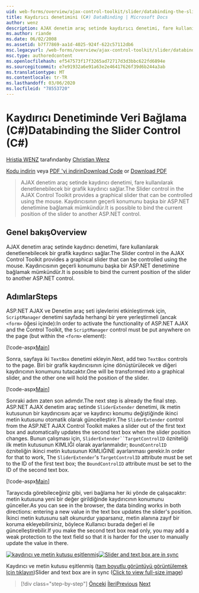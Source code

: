 ```yaml
---
uid: web-forms/overview/ajax-control-toolkit/slider/databinding-the-slider-control-cs
title: Kaydırıcı denetimini (C#) DataBinding | Microsoft Docs
author: wenz
description: AJAX denetim araç setinde kaydırıcı denetimi, fare kullanılarak denetlenebilecek bir grafik kaydırıcı sağlar. Geçerli pozitif durumlar bağlamak mümkündür...
ms.author: riande
ms.date: 06/02/2008
ms.assetid: b7f77869-aa1d-4025-924f-622c57112db6
msc.legacyurl: /web-forms/overview/ajax-control-toolkit/slider/databinding-the-slider-control-cs
msc.type: authoredcontent
ms.openlocfilehash: ef547573f17f3265ad72717d3d3bbc622fd6894e
ms.sourcegitcommit: e7e91932a6e91a63e2e46417626f39d6b244a3ab
ms.translationtype: MT
ms.contentlocale: tr-TR
ms.lasthandoff: 03/06/2020
ms.locfileid: "78553720"
---
```

# <a name="databinding-the-slider-control-c"></a><span data-ttu-id="553a7-104">Kaydırıcı Denetiminde Veri Bağlama (C#)</span><span class="sxs-lookup"><span data-stu-id="553a7-104">Databinding the Slider Control (C#)</span></span>

<span data-ttu-id="553a7-105">[Hristia WENZ](https://github.com/wenz) tarafından</span><span class="sxs-lookup"><span data-stu-id="553a7-105">by [Christian Wenz](https://github.com/wenz)</span></span>

<span data-ttu-id="553a7-106">[Kodu indirin](https://download.microsoft.com/download/9/3/f/93f8daea-bebd-4821-833b-95205389c7d0/Slider0.cs.zip) veya [PDF 'yi indirin](https://download.microsoft.com/download/2/d/c/2dc10e34-6983-41d4-9c08-f78f5387d32b/slider0CS.pdf)</span><span class="sxs-lookup"><span data-stu-id="553a7-106">[Download Code](https://download.microsoft.com/download/9/3/f/93f8daea-bebd-4821-833b-95205389c7d0/Slider0.cs.zip) or [Download PDF](https://download.microsoft.com/download/2/d/c/2dc10e34-6983-41d4-9c08-f78f5387d32b/slider0CS.pdf)</span></span>

> <span data-ttu-id="553a7-107">AJAX denetim araç setinde kaydırıcı denetimi, fare kullanılarak denetlenebilecek bir grafik kaydırıcı sağlar.</span><span class="sxs-lookup"><span data-stu-id="553a7-107">The Slider control in the AJAX Control Toolkit provides a graphical slider that can be controlled using the mouse.</span></span> <span data-ttu-id="553a7-108">Kaydırıcısının geçerli konumunu başka bir ASP.NET denetimine bağlamak mümkündür.</span><span class="sxs-lookup"><span data-stu-id="553a7-108">It is possible to bind the current position of the slider to another ASP.NET control.</span></span>

## <a name="overview"></a><span data-ttu-id="553a7-109">Genel bakış</span><span class="sxs-lookup"><span data-stu-id="553a7-109">Overview</span></span>

<span data-ttu-id="553a7-110">AJAX denetim araç setinde kaydırıcı denetimi, fare kullanılarak denetlenebilecek bir grafik kaydırıcı sağlar.</span><span class="sxs-lookup"><span data-stu-id="553a7-110">The Slider control in the AJAX Control Toolkit provides a graphical slider that can be controlled using the mouse.</span></span> <span data-ttu-id="553a7-111">Kaydırıcısının geçerli konumunu başka bir ASP.NET denetimine bağlamak mümkündür.</span><span class="sxs-lookup"><span data-stu-id="553a7-111">It is possible to bind the current position of the slider to another ASP.NET control.</span></span>

## <a name="steps"></a><span data-ttu-id="553a7-112">Adımlar</span><span class="sxs-lookup"><span data-stu-id="553a7-112">Steps</span></span>

<span data-ttu-id="553a7-113">ASP.NET AJAX ve Denetim araç seti işlevlerini etkinleştirmek için, `ScriptManager` denetimi sayfada herhangi bir yere yerleştirmeli (ancak `<form>` öğesi içinde):</span><span class="sxs-lookup"><span data-stu-id="553a7-113">In order to activate the functionality of ASP.NET AJAX and the Control Toolkit, the `ScriptManager` control must be put anywhere on the page (but within the `<form>` element):</span></span>

[!code-aspx[Main](databinding-the-slider-control-cs/samples/sample1.aspx)]

<span data-ttu-id="553a7-114">Sonra, sayfaya iki `TextBox` denetimi ekleyin.</span><span class="sxs-lookup"><span data-stu-id="553a7-114">Next, add two `TextBox` controls to the page.</span></span> <span data-ttu-id="553a7-115">Biri bir grafik kaydırıcısının içine dönüştürülecek ve diğeri kaydırıcının konumunu tutacaktır.</span><span class="sxs-lookup"><span data-stu-id="553a7-115">One will be transformed into a graphical slider, and the other one will hold the position of the slider.</span></span>

[!code-aspx[Main](databinding-the-slider-control-cs/samples/sample2.aspx)]

<span data-ttu-id="553a7-116">Sonraki adım zaten son adımdır.</span><span class="sxs-lookup"><span data-stu-id="553a7-116">The next step is already the final step.</span></span> <span data-ttu-id="553a7-117">ASP.NET AJAX denetim araç setinde `SliderExtender` denetimi, ilk metin kutusunun bir kaydırıcısını açar ve kaydırıcı konumu değiştiğinde ikinci metin kutusunu otomatik olarak güncelleştirir.</span><span class="sxs-lookup"><span data-stu-id="553a7-117">The `SliderExtender` control from the ASP.NET AJAX Control Toolkit makes a slider out of the first text box and automatically updates the second text box when the slider position changes.</span></span> <span data-ttu-id="553a7-118">Bunun çalışması için, `SliderExtender``TargetControlID` özniteliği ilk metin kutusunun KIMLIĞI olarak ayarlanmalıdır; `BoundControlID` özniteliğin ikinci metin kutusunun KIMLIĞINE ayarlanması gerekir.</span><span class="sxs-lookup"><span data-stu-id="553a7-118">In order for that to work, The `SliderExtender`'s `TargetControlID` attribute must be set to the ID of the first text box; the `BoundControlID` attribute must be set to the ID of the second text box.</span></span>

[!code-aspx[Main](databinding-the-slider-control-cs/samples/sample3.aspx)]

<span data-ttu-id="553a7-119">Tarayıcıda görebileceğiniz gibi, veri bağlama her iki yönde de çalışacaktır: metin kutusuna yeni bir değer girildiğinde kaydırıcının konumunu günceller.</span><span class="sxs-lookup"><span data-stu-id="553a7-119">As you can see in the browser, the data binding works in both directions: entering a new value in the text box updates the slider's position.</span></span> <span data-ttu-id="553a7-120">İkinci metin kutusunu salt okunurdur yaparsanız, metin alanına zayıf bir koruma ekleyebilirsiniz, böylece Kullanıcı burada değeri el ile güncelleştirebilir.</span><span class="sxs-lookup"><span data-stu-id="553a7-120">If you make the second text box read only, you may add a weak protection to the text field so that it is harder for the user to manually update the value in there.</span></span>

<span data-ttu-id="553a7-121">[![kaydırıcı ve metin kutusu eşitlenmiş](databinding-the-slider-control-cs/_static/image2.png)](databinding-the-slider-control-cs/_static/image1.png)</span><span class="sxs-lookup"><span data-stu-id="553a7-121">[![Slider and text box are in sync](databinding-the-slider-control-cs/_static/image2.png)](databinding-the-slider-control-cs/_static/image1.png)</span></span>

<span data-ttu-id="553a7-122">Kaydırıcı ve metin kutusu eşitlenmiş ([tam boyutlu görüntüyü görüntülemek Için tıklayın](databinding-the-slider-control-cs/_static/image3.png))</span><span class="sxs-lookup"><span data-stu-id="553a7-122">Slider and text box are in sync ([Click to view full-size image](databinding-the-slider-control-cs/_static/image3.png))</span></span>

> [!div class="step-by-step"]
> <span data-ttu-id="553a7-123">[Önceki](using-the-slider-control-with-auto-postback-cs.md)
> [İleri](using-the-slider-control-with-auto-postback-vb.md)</span><span class="sxs-lookup"><span data-stu-id="553a7-123">[Previous](using-the-slider-control-with-auto-postback-cs.md)
[Next](using-the-slider-control-with-auto-postback-vb.md)</span></span>
